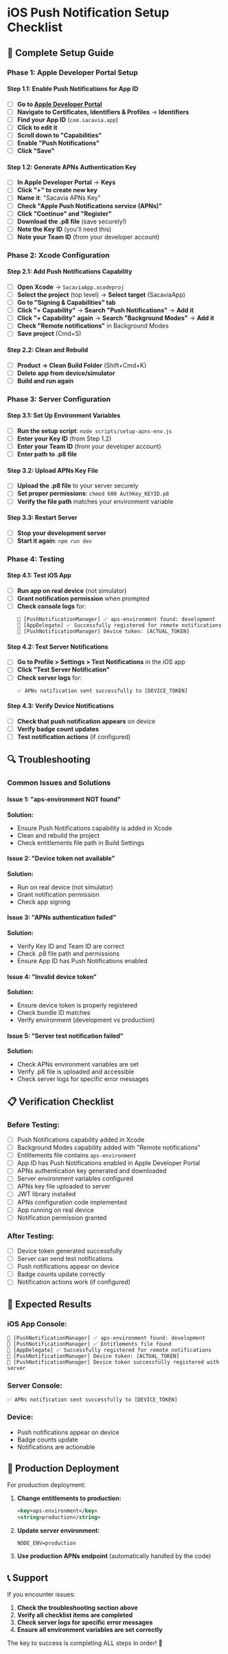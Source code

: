 # iOS Push Notification Setup Checklist

## 🚀 **Complete Setup Guide**

### **Phase 1: Apple Developer Portal Setup**

#### **Step 1.1: Enable Push Notifications for App ID**
- [ ] **Go to [Apple Developer Portal](https://developer.apple.com/account/)**
- [ ] **Navigate to Certificates, Identifiers & Profiles** → **Identifiers**
- [ ] **Find your App ID** (`com.sacavia.app`)
- [ ] **Click to edit it**
- [ ] **Scroll down to "Capabilities"**
- [ ] **Enable "Push Notifications"**
- [ ] **Click "Save"**

#### **Step 1.2: Generate APNs Authentication Key**
- [ ] **In Apple Developer Portal** → **Keys**
- [ ] **Click "+" to create new key**
- [ ] **Name it**: "Sacavia APNs Key"
- [ ] **Check "Apple Push Notifications service (APNs)"**
- [ ] **Click "Continue" and "Register"**
- [ ] **Download the .p8 file** (save securely!)
- [ ] **Note the Key ID** (you'll need this)
- [ ] **Note your Team ID** (from your developer account)

### **Phase 2: Xcode Configuration**

#### **Step 2.1: Add Push Notifications Capability**
- [ ] **Open Xcode** → `SacaviaApp.xcodeproj`
- [ ] **Select the project** (top level) → **Select target** (SacaviaApp)
- [ ] **Go to "Signing & Capabilities" tab**
- [ ] **Click "+ Capability"** → **Search "Push Notifications"** → **Add it**
- [ ] **Click "+ Capability" again** → **Search "Background Modes"** → **Add it**
- [ ] **Check "Remote notifications"** in Background Modes
- [ ] **Save project** (Cmd+S)

#### **Step 2.2: Clean and Rebuild**
- [ ] **Product → Clean Build Folder** (Shift+Cmd+K)
- [ ] **Delete app from device/simulator**
- [ ] **Build and run again**

### **Phase 3: Server Configuration**

#### **Step 3.1: Set Up Environment Variables**
- [ ] **Run the setup script**: `node scripts/setup-apns-env.js`
- [ ] **Enter your Key ID** (from Step 1.2)
- [ ] **Enter your Team ID** (from your developer account)
- [ ] **Enter path to .p8 file**

#### **Step 3.2: Upload APNs Key File**
- [ ] **Upload the .p8 file** to your server securely
- [ ] **Set proper permissions**: `chmod 600 AuthKey_KEYID.p8`
- [ ] **Verify the file path** matches your environment variable

#### **Step 3.3: Restart Server**
- [ ] **Stop your development server**
- [ ] **Start it again**: `npm run dev`

### **Phase 4: Testing**

#### **Step 4.1: Test iOS App**
- [ ] **Run app on real device** (not simulator)
- [ ] **Grant notification permission** when prompted
- [ ] **Check console logs** for:
  ```
  📱 [PushNotificationManager] ✅ aps-environment found: development
  📱 [AppDelegate] ✅ Successfully registered for remote notifications
  📱 [PushNotificationManager] Device token: [ACTUAL_TOKEN]
  ```

#### **Step 4.2: Test Server Notifications**
- [ ] **Go to Profile > Settings > Test Notifications** in the iOS app
- [ ] **Click "Test Server Notification"**
- [ ] **Check server logs** for:
  ```
  ✅ APNs notification sent successfully to [DEVICE_TOKEN]
  ```

#### **Step 4.3: Verify Device Notifications**
- [ ] **Check that push notification appears** on device
- [ ] **Verify badge count updates**
- [ ] **Test notification actions** (if configured)

## 🔍 **Troubleshooting**

### **Common Issues and Solutions**

#### **Issue 1: "aps-environment NOT found"**
**Solution:**
- Ensure Push Notifications capability is added in Xcode
- Clean and rebuild the project
- Check entitlements file path in Build Settings

#### **Issue 2: "Device token not available"**
**Solution:**
- Run on real device (not simulator)
- Grant notification permission
- Check app signing

#### **Issue 3: "APNs authentication failed"**
**Solution:**
- Verify Key ID and Team ID are correct
- Check .p8 file path and permissions
- Ensure App ID has Push Notifications enabled

#### **Issue 4: "Invalid device token"**
**Solution:**
- Ensure device token is properly registered
- Check bundle ID matches
- Verify environment (development vs production)

#### **Issue 5: "Server test notification failed"**
**Solution:**
- Check APNs environment variables are set
- Verify .p8 file is uploaded and accessible
- Check server logs for specific error messages

## 📋 **Verification Checklist**

### **Before Testing:**
- [ ] Push Notifications capability added in Xcode
- [ ] Background Modes capability added with "Remote notifications"
- [ ] Entitlements file contains `aps-environment`
- [ ] App ID has Push Notifications enabled in Apple Developer Portal
- [ ] APNs authentication key generated and downloaded
- [ ] Server environment variables configured
- [ ] APNs key file uploaded to server
- [ ] JWT library installed
- [ ] APNs configuration code implemented
- [ ] App running on real device
- [ ] Notification permission granted

### **After Testing:**
- [ ] Device token generated successfully
- [ ] Server can send test notifications
- [ ] Push notifications appear on device
- [ ] Badge counts update correctly
- [ ] Notification actions work (if configured)

## 🎯 **Expected Results**

### **iOS App Console:**
```
📱 [PushNotificationManager] ✅ aps-environment found: development
📱 [PushNotificationManager] ✅ Entitlements file found
📱 [AppDelegate] ✅ Successfully registered for remote notifications
📱 [PushNotificationManager] Device token: [ACTUAL_TOKEN]
📱 [PushNotificationManager] Device token successfully registered with server
```

### **Server Console:**
```
✅ APNs notification sent successfully to [DEVICE_TOKEN]
```

### **Device:**
- Push notifications appear on device
- Badge counts update
- Notifications are actionable

## 🚀 **Production Deployment**

For production deployment:
1. **Change entitlements to production:**
   ```xml
   <key>aps-environment</key>
   <string>production</string>
   ```

2. **Update server environment:**
   ```env
   NODE_ENV=production
   ```

3. **Use production APNs endpoint** (automatically handled by the code)

## 📞 **Support**

If you encounter issues:
1. **Check the troubleshooting section above**
2. **Verify all checklist items are completed**
3. **Check server logs for specific error messages**
4. **Ensure all environment variables are set correctly**

The key to success is completing ALL steps in order! 🔧

